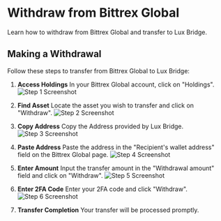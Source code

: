 # Withdraw from Bittrex Global
Learn how to withdraw from Bittrex Global and transfer to Lux Bridge.

## Making a Withdrawal
Follow these steps to transfer from Bittrex Global to Lux Bridge:

1. **Access Holdings**
   In your Bittrex Global account, click on "Holdings".
   ![Step 1 Screenshot](bg1.png)

2. **Find Asset**
   Locate the asset you wish to transfer and click on "Withdraw".
   ![Step 2 Screenshot](bg2.png)

3. **Copy Address**
   Copy the Address provided by Lux Bridge.
   ![Step 3 Screenshot](bg3.png)

4. **Paste Address**
   Paste the address in the "Recipient's wallet address" field on the Bittrex Global page.
   ![Step 4 Screenshot](bg4.png)

5. **Enter Amount**
   Input the transfer amount in the "Withdrawal amount" field and click on "Withdraw".
   ![Step 5 Screenshot](bg5.png)

6. **Enter 2FA Code**
   Enter your 2FA code and click "Withdraw".
   ![Step 6 Screenshot](bg6.png)

7. **Transfer Completion**
   Your transfer will be processed promptly.

